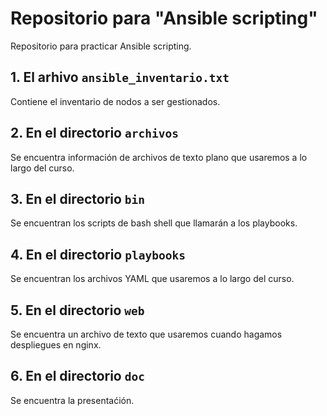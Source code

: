 # Repositorio para "Ansible scripting"

Repositorio para practicar Ansible scripting.

## 1. El arhivo `ansible_inventario.txt` 

Contiene el inventario de nodos a ser gestionados.

## 2. En el directorio `archivos` 

Se encuentra información de archivos de texto plano que usaremos a lo largo del curso.

## 3.  En el directorio `bin`

Se encuentran los scripts de bash shell que llamarán a los playbooks. 

## 4.  En el directorio `playbooks`

Se encuentran los archivos YAML que usaremos a lo largo del curso.

## 5.  En el directorio `web`

Se encuentra un archivo de texto que usaremos cuando hagamos despliegues en nginx.

## 6.  En el directorio `doc`

Se encuentra la presentaćión.

